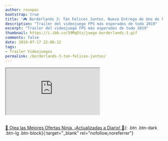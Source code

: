 ```yaml
---
author: rosepac
bootstrap: true
title: "🎮 Borderlands 3: Tan Felices Juntos. Nueva Entrega de Uno de los Mejores FPS"
description: "Trailer del videojuego FPS más esperados de todo 2019"
excerpt: "Trailer del videojuego FPS más esperados de todo 2019"
thumbnail: https://i.ibb.co/59Mq5tz/juego-borderlands-3.gif
comments: false
date: 2019-07-17 22:06:12
tags:
- Trailer Videojuegos
permalink: /borderlands-3-tan-felices-juntos/
---
```


<div class="embed-responsive embed-responsive-16by9">
  <iframe class="embed-responsive-item" src="https://www.youtube-nocookie.com/embed/8u51ZY2a3Sc?rel=0" allowfullscreen></iframe>
</div><br/>

[🎁 Ojea las Mejores Ofertas Ninja, ¡Actualizadas a Diario! 🛒](https://www.amazon.es/shop/cibercursos){: .btn .btn-dark .btn-lg .btn-block}{:target="_blank" rel="nofollow,noreferrer"}